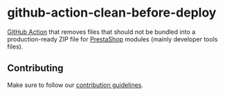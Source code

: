 # github-action-clean-before-deploy

[GitHub Action](https://github.com/features/actions) that removes files that should not be bundled into a production-ready ZIP file for [PrestaShop][prestashop] modules (mainly developer tools files).

## Contributing

Make sure to follow our [contribution guidelines][contribution-guidelines].

[prestashop]: https://www.prestashop.com/
[contribution-guidelines]: https://devdocs.prestashop.com/1.7/contribute/contribution-guidelines/project-modules/
